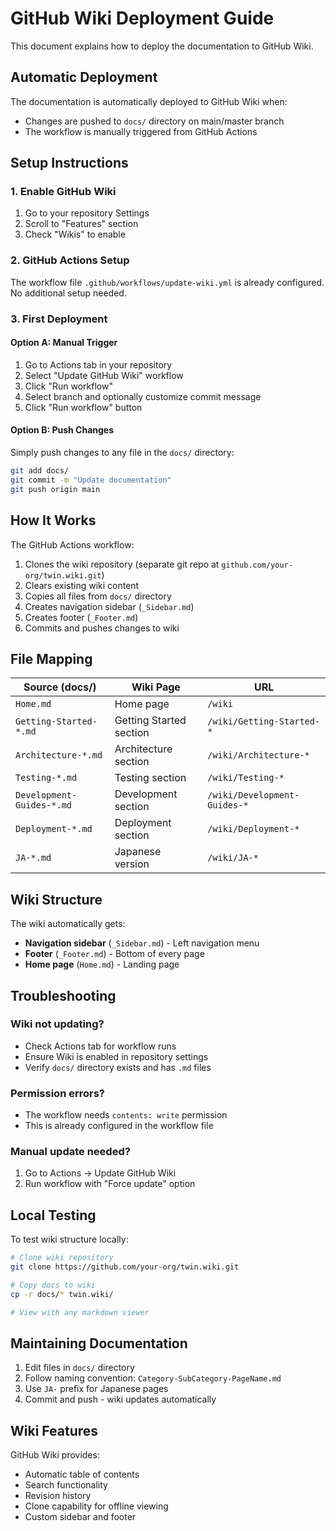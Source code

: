 # GitHub Wiki Deployment Guide

This document explains how to deploy the documentation to GitHub Wiki.

## Automatic Deployment

The documentation is automatically deployed to GitHub Wiki when:
- Changes are pushed to `docs/` directory on main/master branch
- The workflow is manually triggered from GitHub Actions

## Setup Instructions

### 1. Enable GitHub Wiki

1. Go to your repository Settings
2. Scroll to "Features" section
3. Check "Wikis" to enable

### 2. GitHub Actions Setup

The workflow file `.github/workflows/update-wiki.yml` is already configured. No additional setup needed.

### 3. First Deployment

#### Option A: Manual Trigger
1. Go to Actions tab in your repository
2. Select "Update GitHub Wiki" workflow
3. Click "Run workflow"
4. Select branch and optionally customize commit message
5. Click "Run workflow" button

#### Option B: Push Changes
Simply push changes to any file in the `docs/` directory:
```bash
git add docs/
git commit -m "Update documentation"
git push origin main
```

## How It Works

The GitHub Actions workflow:
1. Clones the wiki repository (separate git repo at `github.com/your-org/twin.wiki.git`)
2. Clears existing wiki content
3. Copies all files from `docs/` directory
4. Creates navigation sidebar (`_Sidebar.md`)
5. Creates footer (`_Footer.md`)
6. Commits and pushes changes to wiki

## File Mapping

| Source (docs/) | Wiki Page | URL |
|---------------|-----------|-----|
| `Home.md` | Home page | `/wiki` |
| `Getting-Started-*.md` | Getting Started section | `/wiki/Getting-Started-*` |
| `Architecture-*.md` | Architecture section | `/wiki/Architecture-*` |
| `Testing-*.md` | Testing section | `/wiki/Testing-*` |
| `Development-Guides-*.md` | Development section | `/wiki/Development-Guides-*` |
| `Deployment-*.md` | Deployment section | `/wiki/Deployment-*` |
| `JA-*.md` | Japanese version | `/wiki/JA-*` |

## Wiki Structure

The wiki automatically gets:
- **Navigation sidebar** (`_Sidebar.md`) - Left navigation menu
- **Footer** (`_Footer.md`) - Bottom of every page
- **Home page** (`Home.md`) - Landing page

## Troubleshooting

### Wiki not updating?
- Check Actions tab for workflow runs
- Ensure Wiki is enabled in repository settings
- Verify `docs/` directory exists and has `.md` files

### Permission errors?
- The workflow needs `contents: write` permission
- This is already configured in the workflow file

### Manual update needed?
1. Go to Actions → Update GitHub Wiki
2. Run workflow with "Force update" option

## Local Testing

To test wiki structure locally:
```bash
# Clone wiki repository
git clone https://github.com/your-org/twin.wiki.git

# Copy docs to wiki
cp -r docs/* twin.wiki/

# View with any markdown viewer
```

## Maintaining Documentation

1. Edit files in `docs/` directory
2. Follow naming convention: `Category-SubCategory-PageName.md`
3. Use `JA-` prefix for Japanese pages
4. Commit and push - wiki updates automatically

## Wiki Features

GitHub Wiki provides:
- Automatic table of contents
- Search functionality
- Revision history
- Clone capability for offline viewing
- Custom sidebar and footer